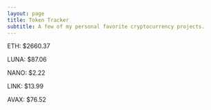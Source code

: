 ```yaml
---
layout: page
title: Token Tracker
subtitle: A few of my personal favorite cryptocurrency projects.
---
```


<!--BEGINCRYPTOINPUT-->
ETH: $2660.37

LUNA: $87.06

NANO: $2.22

LINK: $13.99

AVAX: $76.52

<!--ENDCRYPTOINPUT-->
